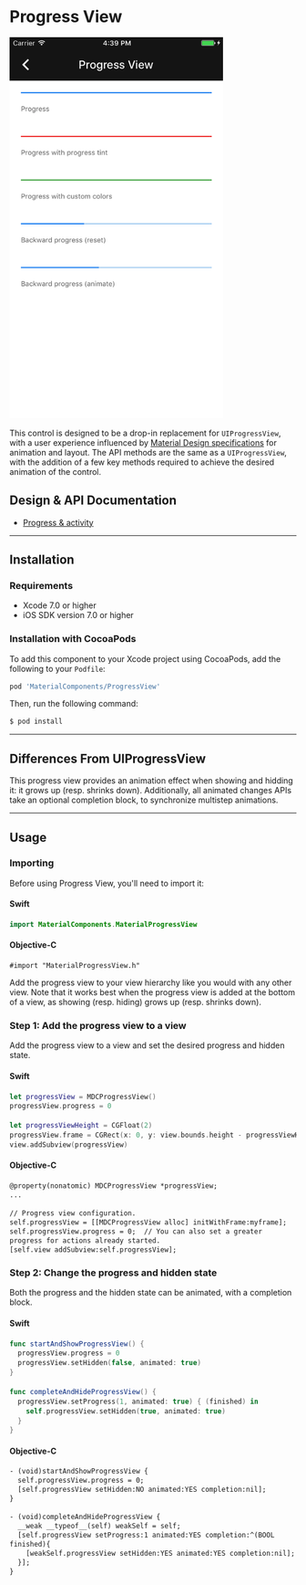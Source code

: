<!--docs:
title: "Progress View"
layout: detail
section: components
excerpt: "Progress View is a determinate and linear progress indicator that implements Material Design animation and layout."
iconId: progress_linear
path: /catalog/progress-views/
-->

# Progress View

<div class="article__asset article__asset--screenshot">
  <img src="docs/assets/progress_view.png" alt="Progress View" width="375">
</div>

This control is designed to be a drop-in replacement for `UIProgressView`, with a user experience
influenced by [Material Design specifications](https://material.io/guidelines/components/progress-activity.html#)
for animation and layout. The API methods are the same as a `UIProgressView`, with the addition of a
few key methods required to achieve the desired animation of the control.
<!--{: .article__intro }-->

## Design & API Documentation

<ul class="icon-list">
  <li class="icon-list-item icon-list-item--spec"><a href="https://material.io/guidelines/components/progress-activity.html">Progress & activity</a></li>
</ul>

- - -

## Installation

### Requirements

- Xcode 7.0 or higher
- iOS SDK version 7.0 or higher

### Installation with CocoaPods

To add this component to your Xcode project using CocoaPods, add the following to your `Podfile`:

``` bash
pod 'MaterialComponents/ProgressView'
```
<!--{: .code-renderer.code-renderer--install }-->

Then, run the following command:

``` bash
$ pod install
```

- - -

## Differences From UIProgressView

This progress view provides an animation effect when showing and hidding it: it grows up (resp.
shrinks down). Additionally, all animated changes APIs take an optional completion block, to
synchronize multistep animations.

- - -

## Usage

### Importing

Before using Progress View, you'll need to import it:

<!--<div class="material-code-render" markdown="1">-->
#### Swift
``` swift
import MaterialComponents.MaterialProgressView
```

#### Objective-C

``` objc
#import "MaterialProgressView.h"
```
<!--</div>-->

Add the progress view to your view hierarchy like you would with any other view. Note that it works
best when the progress view is added at the bottom of a view, as showing (resp. hiding) grows up
(resp. shrinks down).

### Step 1: Add the progress view to a view

Add the progress view to a view and set the desired progress and hidden state.

<!--<div class="material-code-render" markdown="1">-->
#### Swift

``` swift
let progressView = MDCProgressView()
progressView.progress = 0

let progressViewHeight = CGFloat(2)
progressView.frame = CGRect(x: 0, y: view.bounds.height - progressViewHeight, width: view.bounds.width, height: progressViewHeight)
view.addSubview(progressView)
```

#### Objective-C

``` objc
@property(nonatomic) MDCProgressView *progressView;
...

// Progress view configuration.
self.progressView = [[MDCProgressView alloc] initWithFrame:myframe];
self.progressView.progress = 0;  // You can also set a greater progress for actions already started.
[self.view addSubview:self.progressView];
```
<!--</div>-->

### Step 2: Change the progress and hidden state

Both the progress and the hidden state can be animated, with a completion block.

<!--<div class="material-code-render" markdown="1">-->
#### Swift

``` swift
func startAndShowProgressView() {
  progressView.progress = 0
  progressView.setHidden(false, animated: true)
}

func completeAndHideProgressView() {
  progressView.setProgress(1, animated: true) { (finished) in
    self.progressView.setHidden(true, animated: true)
  }
}
```

#### Objective-C

``` objc
- (void)startAndShowProgressView {
  self.progressView.progress = 0;
  [self.progressView setHidden:NO animated:YES completion:nil];
}

- (void)completeAndHideProgressView {
  __weak __typeof__(self) weakSelf = self;
  [self.progressView setProgress:1 animated:YES completion:^(BOOL finished){
    [weakSelf.progressView setHidden:YES animated:YES completion:nil];
  }];
}
```
<!--</div>-->
